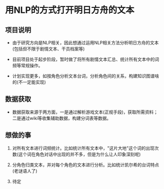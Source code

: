 # 用NLP的方式打开明日方舟的文本

## 项目说明

- 由于研究方向是NLP相关，因此想通过运用NLP相关方法分析明日方舟的文本(包括但不限于剧情文本、干员档案等)

- 目前项目处于起步阶段，暂时做了将所有剧情文本汇总、统计所有文本中的词频等常规操作。

- 计划实现更多，如按角色分析文本台词，分析角色间的关系，构建知识图谱啥的(不一定能实现)

## 数据获取

- 数据获取来源于两方面，一是通过解析游戏文本(正规手段)，获取所需资料；二是通过wiki等收集辅助数据，构建分词表等数据。

## 想做的事

1. 对所有文本进行词频统计。比如统计所有文本中，"这片大地"这个词的出现次数(这个词在角色对话中出现的并不多，但是为什么让人印象深刻呢)

2. 分角色归类文本，并对每个角色的文本进行分析。比如统计凯尔希的台词特点(老谜语人了)

3. 待定
